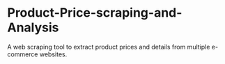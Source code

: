 # Product-Price-scraping-and-Analysis
 A web scraping tool to extract product prices and details from multiple e-commerce websites.
